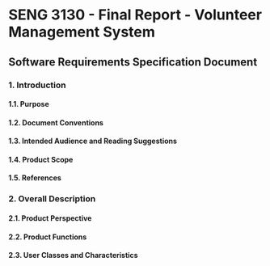 # SENG 3130 - Final Report - Volunteer Management System

## Software Requirements Specification Document
 
### 1. Introduction
#### 1.1. Purpose
#### 1.2. Document Conventions
#### 1.3. Intended Audience and Reading Suggestions
#### 1.4. Product Scope
#### 1.5. References

### 2. Overall Description
#### 2.1. Product Perspective
#### 2.2. Product Functions
#### 2.3. User Classes and Characteristics

